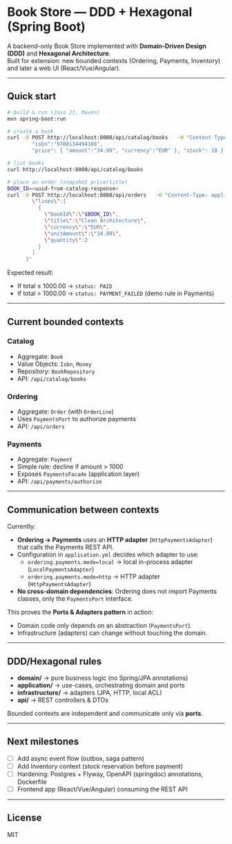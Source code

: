 # Book Store — DDD + Hexagonal (Spring Boot)

A backend-only Book Store implemented with **Domain-Driven Design (DDD)** and **Hexagonal Architecture**.  
Built for extension: new bounded contexts (Ordering, Payments, Inventory) and later a web UI (React/Vue/Angular).

---

## Quick start

```bash
# build & run (Java 21, Maven)
mvn spring-boot:run

# create a book
curl -X POST http://localhost:8080/api/catalog/books   -H "Content-Type: application/json"   -d '{ "title":"Clean Architecture", "author":"Robert C. Martin",
        "isbn":"9780134494166",
        "price": { "amount":"34.99", "currency":"EUR" }, "stock": 10 }'

# list books
curl http://localhost:8080/api/catalog/books

# place an order (snapshot price/title)
BOOK_ID=<uuid-from-catalog-response>
curl -X POST http://localhost:8080/api/orders   -H "Content-Type: application/json"   -d "{
        \"lines\":[
          {
            \"bookId\":\"$BOOK_ID\",
            \"title\":\"Clean Architecture\",
            \"currency\":\"EUR\",
            \"unitAmount\":\"34.99\",
            \"quantity\":2
          }
        ]
      }"
```

Expected result:

- If total ≤ 1000.00 → `status: PAID`
- If total > 1000.00 → `status: PAYMENT_FAILED` (demo rule in Payments)

---

## Current bounded contexts

### Catalog
- Aggregate: `Book`
- Value Objects: `Isbn`, `Money`
- Repository: `BookRepository`
- API: `/api/catalog/books`

### Ordering
- Aggregate: `Order` (with `OrderLine`)
- Uses `PaymentsPort` to authorize payments
- API: `/api/orders`

### Payments
- Aggregate: `Payment`
- Simple rule: decline if amount > 1000
- Exposes `PaymentsFacade` (application layer)
- API: `/api/payments/authorize`

---

## Communication between contexts

Currently:

- **Ordering → Payments** uses an **HTTP adapter** (`HttpPaymentsAdapter`) that calls the Payments REST API.
- Configuration in `application.yml` decides which adapter to use:
    - `ordering.payments.mode=local` → local in-process adapter (`LocalPaymentsAdapter`)
    - `ordering.payments.mode=http` → HTTP adapter (`HttpPaymentsAdapter`)
- **No cross-domain dependencies**: Ordering does not import Payments classes, only the `PaymentsPort` interface.

This proves the **Ports & Adapters pattern** in action:

- Domain code only depends on an abstraction (`PaymentsPort`).
- Infrastructure (adapters) can change without touching the domain.

---

## DDD/Hexagonal rules

- **domain/** → pure business logic (no Spring/JPA annotations)
- **application/** → use-cases, orchestrating domain and ports
- **infrastructure/** → adapters (JPA, HTTP, local ACL)
- **api/** → REST controllers & DTOs

Bounded contexts are independent and communicate only via **ports**.

---

## Next milestones

- [ ] Add async event flow (outbox, saga pattern)
- [ ] Add Inventory context (stock reservation before payment)
- [ ] Hardening: Postgres + Flyway, OpenAPI (springdoc) annotations, Dockerfile
- [ ] Frontend app (React/Vue/Angular) consuming the REST API

---

## License

MIT
